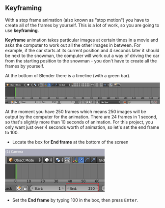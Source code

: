 ## Keyframing

With a stop frame animation (also known as "stop motion") you have to create all of the frames by yourself. This is a lot of work, so you are going to use **keyframing**.

**Keyframe** animation takes particular images at certain times in a movie and asks the computer to work out all the other images in between. For example, if the car starts at its current position and 4 seconds later it should be next to the snowman, the computer will work out a way of driving the car from the starting position to the snowman - you don't have to create all the frames by yourself.

At the bottom of Blender there is a timeline (with a green bar).

![Timeline](images/blender-timeline.png)

At the moment you have 250 frames which means 250 images will be output by the computer for the animation. There are 24 frames in 1 second, so that's slightly more than 10 seconds of animation. For this project, you only want just over 4 seconds worth of animation, so let's set the end frame to 100.

+ Locate the box for **End frame** at the bottom of the screen

![End frame](images/end-frame.png)

+ Set the **End frame** by typing 100 in the box, then press <kbd>Enter</kbd>.
